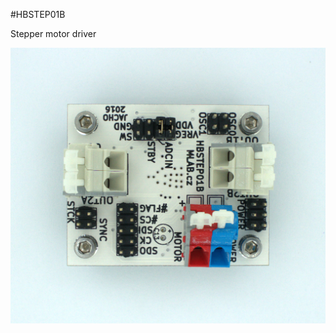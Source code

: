 <!--- PrjInfo ---> <!--- Please remove this line after manually editing --->
<!--- 00a56be08b96043df9e37d6aff7b6990 --->
<!--- Created:20170112-18:22: ---> 
<!--- Author:Mlab: ---> 
<!--- AuthorEmail:mlab@mlab.cz: ---> 
<!--- Tags:imported: ---> 
<!--- Ust:http://www.ust.cz/shop/product_info.php?cPath=22_24&products_id=132&osCsid=4fabde742e43779fbfe2d2a7e3edc83b: ---> 
<!--- Name:HBSTEP01B: --->
#HBSTEP01B 
<!--- LongName --->

<!--- ELongName ---> 

<!--- Lead --->
Stepper motor driver
<!--- ELead ---> 

![LeadImg](DOC/SRC/img/HBSTEP01B_Top_Big.jpg) 


​
​
<!--- Description --->
<!--- EDescription --->
<!--- Content --->
<!--- EContent --->
            